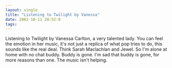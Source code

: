 ```yaml
---
layout: single
title: "Listening to Twilight by Vanessa"
date: 2002-10-11 20:52:0
tags: 
---
```


Listening to Twilight by Vanessa Carlton, a very talented lady. You can feel the emotion in her music, it's not just a replica of what pop tries to do, this sounds like the real deal. Think Sarah Maclachlan and Jewel. So I'm alone at home with no chat buddy. Buddy is gone. I'm sad that buddy is gone, for more reasons than one. The music isn't helping.

